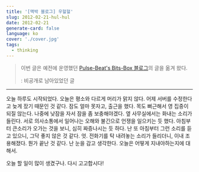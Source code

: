 ```yaml
---
title: '[맥박 블로그] 우헐헐'
slug: 2012-02-21-hul-hul
date: 2012-02-21
generate-card: false
language: ko
cover: './cover.jpg'
tags:
  - thinking
---
```


> 이번 글은 예전에 운영했던 [Pulse-Beat's Bits-Box 블로그](https://pulsebeat.tistory.com/)의 글을 옮겨 왔다.
>
> : 비공개로 남아있었던 글

---

오늘 하루도 시작되었다. 오늘은 평소와 다르게 머리가 맑지 않다. 어제 서버를 수정한다고 늦게 잤기 때문인 것 같다. 잠도 얼마 못자고, 출근을 했다. 목도 뻐근해서 영 집중이 되질 않는다. 나중에 낮잠을 자서 잠을 좀 보충해야겠다. 옆 사무실에서는 화내는 소리가 들린다. 서로 의사소통에서 일어나는 오해와 불긴으로 언쟁을 일으키는 듯 했다. 아침부터 큰소리가 오가는 것을 보니, 심히 짜증나시는 듯 하다. 난 또 아침부터 그런 소리를 듣고 있으니, 그닥 좋지 않은 것 같다. 엇. 전화기를 탁 내려놓는 소리가 들리더니, 이내 조용해졌다. 뭔가 끝난 것 같다. 난 눈을 감고 생각한다. 오늘은 어떻게 지내야하는지에 대해서.

오늘 할 일이 많이 생겼구나. 다시 고고합시다!
